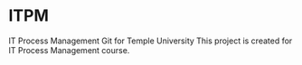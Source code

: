 # ITPM
IT Process Management  Git for Temple University 
This project is created for IT Process Management course. 
